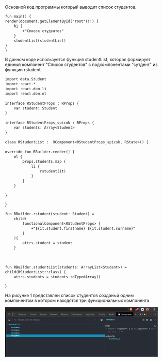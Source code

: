 Основной код программы который выводит список студентов.

    fun main() {
    render(document.getElementById("root")!!) {
        h1 {
            +"Список студентов"
        }
        studentList(studentList)
    }
    }
    
В данном коде используется функция studentList, которая формирует единый компонент "Список студентов" с подкомпонентами "сутдент" из функции rstudent

    import data.Student
    import react.*
    import react.dom.li
    import react.dom.ol

    interface RStudentProps : RProps {
        var student: Student
    }

    interface RStudentProps_spicok : RProps {
        var students: Array<Student>
    }

    class RStudentList :  RComponent<RStudentProps_spicok, RState>() {

    override fun RBuilder.render() {
        ol {
            props.students.map {
                li {
                    rstudent(it)
                }
            }
        }

    }
}

    fun RBuilder.rstudent(student: Student) =
        child(
            functionalComponent<RStudentProps> {
                +"${it.student.firstname} ${it.student.surname}"
            }
        ){
            attrs.student = student
        }



    fun RBuilder.studentList(students: ArrayList<Student>) =
    child(RStudentList::class) {
        attrs.students = students.toTypedArray()
}

На рисунке 1  представлен список студентов созданый одним компонентом в котором находятся три функциональных компонента

<img src = 1.jpg>


